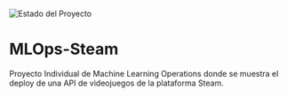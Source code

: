 ![Estado del Proyecto](https://img.shields.io/badge/Proyecto%20en%20curso-Brightgreen)

# MLOps-Steam
Proyecto Individual de Machine Learning Operations donde se muestra el deploy de una API de videojuegos de la plataforma Steam.
